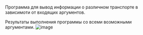 Программа для вывод информации о различном транспорте в зависимоти от входящих аргументов.

Результаты выполнения программы со всеми возможными аргументами.
![image](https://github.com/NikolayIgnatyev/QuestC/assets/81504947/7854eed4-7baf-4b0b-b727-e87545fdf723)

